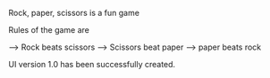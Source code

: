 Rock, paper, scissors is a fun game

Rules of the game are 

--> Rock beats scissors 
--> Scissors beat paper
--> paper beats rock

UI version 1.0 has been successfully created.